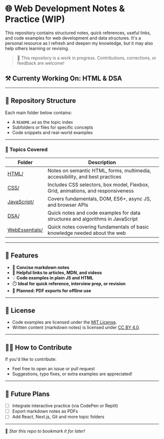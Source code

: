 # 🌐 Web Development Notes & Practice (WIP)

This repository contains structured notes, quick references, useful links, and code examples for web development and data structures. It's a personal resource as I refresh and deepen my knowledge, but it may also help others learning or revising.

> 🚧 This repository is a work in progress. Contributions, corrections, or feedback are welcome!

## ⚒️ Currenty Working On: HTML & DSA

---

## 📂 Repository Structure

Each main folder below contains:

- A `README.md` as the topic index
- Subfolders or files for specific concepts
- Code snippets and real-world examples

---

### 🔗 Topics Covered

| Folder                                      | Description                                                                      |
| ------------------------------------------- | -------------------------------------------------------------------------------- |
| [HTML/](./HTML/README.md)                   | Notes on semantic HTML, forms, multimedia, accessibility, and best practices     |
| [CSS/](./CSS/README.md)                     | Includes CSS selectors, box model, Flexbox, Grid, animations, and responsiveness |
| [JavaScript/](./JavaScript/README.md)       | Covers fundamentals, DOM, ES6+, async JS, and browser APIs                       |
| [DSA/](./DSA/README.md)                     | Quick notes and code examples for data structures and algorithms in JavaScript   |
| [WebEssentials/](./WebEssentials/README.md) | Quick notes covering fundamentals of basic knowledge needed about the web        |

---

## 🧠 Features

- 📘 **Concise markdown notes**
- 📎 **Helpful links to articles, MDN, and videos**
- 💡 **Code examples in plain JS and HTML**
- ⏱️ **Ideal for quick reference, interview prep, or revision**
- 📄 **Planned: PDF exports for offline use**

---

## 📜 License

- Code examples are licensed under the [MIT License](./LICENSE).
- Written content (markdown notes) is licensed under [CC BY 4.0](https://creativecommons.org/licenses/by/4.0/).

---

## 🙋‍♂️ How to Contribute

If you'd like to contribute:

- Feel free to open an issue or pull request
- Suggestions, typo fixes, or extra examples are appreciated!

---

## 🌱 Future Plans

- [ ] Integrate interactive practice (via CodePen or Replit)
- [ ] Export markdown notes as PDFs
- [ ] Add React, Next.js, Git and more topic folders

---

📌 _Star this repo to bookmark it for later!_
